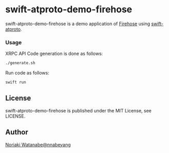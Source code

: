 # swift-atproto-demo-firehose

swift-atproto-demo-firehose is a demo application of [Firehose](https://docs.bsky.app/docs/advanced-guides/firehose) using [swift-atproto](https://github.com/nnabeyang/swift-atproto).

### Usage

XRPC API Code generation is done as follows:
```bash
./generate.sh
```
Run code as follows:
```bash
swift run
```

## License

swift-atproto-demo-firehose is published under the MIT License, see LICENSE.

## Author
[Noriaki Watanabe@nnabeyang](https://bsky.app/profile/did:plc:bnh3bvyqr3vzxyvjdnrrusbr)
